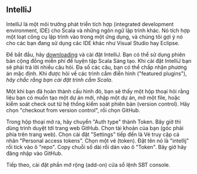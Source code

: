 ## IntelliJ

IntelliJ là một môi trường phát triển tích hợp (integrated development environment, IDE) cho Scala và những ngôn ngữ lập trình khác. Nó tích hợp một loạt công cụ lập trình vào trong một ứng dụng, và chúng tôi gợi ý nó cho các bạn đang sử dụng các IDE khác như Visual Studio hay Eclipse.

Để bắt đầu, hãy [downloading][intellij-download] và cài đặt IntelliJ. Bạn có thể sử dụng phiên bản cộng đồng miễn phí để luyện tập Scala Sáng tạo. Khi cài đặt IntelliJ bạn sẽ phải trả lời nhiều câu hỏi. Đa số các câu, bạn có thể chấp nhận phương án mặc định. Khi được hỏi về các trình cắm điển hình ("featured plugins"), *hãy chắc rằng bạn cài đặt trình cắm Scala*.

Một khi bạn đã hoàn thành cấu hình đó, bạn sẽ thấy một hộp thoại hỏi rằng liệu bạn có muốn tạo một dự án mới, nhập một dự án, mở một file, hoặc kiểm soát check out từ hệ thống kiểm soát phiên bản (version control).
Hãy chọn "checkout from version control", rồi chọn GitHub.

Trong hộp thoại mở ra, hãy chuyển "Auth type" thành Token.
Bây giờ thì dùng trình duyệt tới trang web GitHub.
Chọn tài khoản của bạn (góc phải phía trên trang web).
Chọn cài đặt "Settings" tiếp đến là Vé truy cập cá nhân "Personal access tokens".
Chọn một vé (token). Đặt tên nó là "intellij" rồi tick vào ô "repo".
Copy chuỗi số dài rồi dán vào ô "Token".
Bây giờ hãy đăng nhập vào GitHub.

Tiếp theo, cài đặt phần mở rộng (add-on) cửa sổ lệnh SBT console.

[intellij-download]: https://www.jetbrains.com/idea/download/
